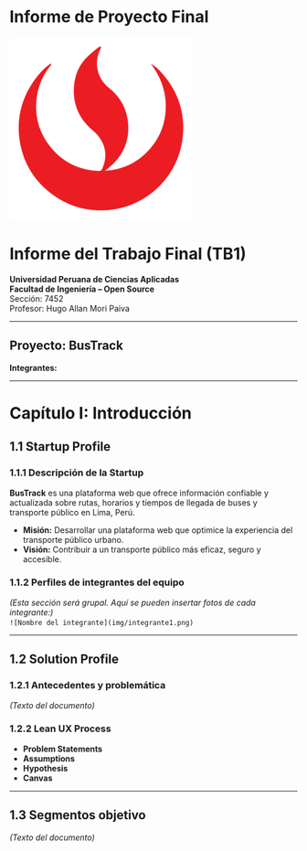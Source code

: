 # Informe de Proyecto Final  

![UPC](img/commons/universidad-peruana-de-ciencias-aplicadas-upc-logo-png_seeklogo-402620.png)

# Informe del Trabajo Final (TB1)  

**Universidad Peruana de Ciencias Aplicadas**  
**Facultad de Ingeniería – Open Source**  
Sección: 7452  
Profesor: Hugo Allan Mori Paiva  

---

## Proyecto: **BusTrack**  

**Integrantes:**  


---

# Capítulo I: Introducción  

## 1.1 Startup Profile  

### 1.1.1 Descripción de la Startup  
**BusTrack** es una plataforma web que ofrece información confiable y actualizada sobre rutas, horarios y tiempos de llegada de buses y transporte público en Lima, Perú.  

- **Misión:** Desarrollar una plataforma web que optimice la experiencia del transporte público urbano.  
- **Visión:** Contribuir a un transporte público más eficaz, seguro y accesible.  

### 1.1.2 Perfiles de integrantes del equipo  
*(Esta sección será grupal. Aquí se pueden insertar fotos de cada integrante:)*  
`![Nombre del integrante](img/integrante1.png)`  

---

## 1.2 Solution Profile  

### 1.2.1 Antecedentes y problemática  
*(Texto del documento)*  

### 1.2.2 Lean UX Process  
- **Problem Statements**  
- **Assumptions**  
- **Hypothesis**  
- **Canvas**  

---

## 1.3 Segmentos objetivo  
*(Texto del documento)*  
